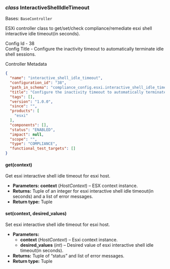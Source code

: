 ### *class* InteractiveShellIdleTimeout

Bases: `BaseController`

ESXi controller class to get/set/check compliance/remediate esxi shell interactive idle timeout(in seconds).

Config Id - 38
<br/>
Config Title - Configure the inactivity timeout to automatically terminate idle shell sessions.
<br/>

Controller Metadata
```json
{
  "name": "interactive_shell_idle_timeout",
  "configuration_id": "38",
  "path_in_schema": "compliance_config.esxi.interactive_shell_idle_timeout",
  "title": "Configure the inactivity timeout to automatically terminate idle shell sessions",
  "tags": [],
  "version": "1.0.0",
  "since": "",
  "products": [
    "esxi"
  ],
  "components": [],
  "status": "ENABLED",
  "impact": null,
  "scope": "",
  "type": "COMPLIANCE",
  "functional_test_targets": []
}
```

#### get(context)

Get esxi interactive shell idle timeout for esxi host.

* **Parameters:**
  **context** (*HostContext*) – ESX context instance.
* **Returns:**
  Tuple of an integer for esxi interactive shell idle timeout(in seconds) and a list of error messages.
* **Return type:**
  Tuple

#### set(context, desired_values)

Set esxi interactive shell idle timeout for esxi host.

* **Parameters:**
  * **context** (*HostContext*) – Esxi context instance.
  * **desired_values** (*int*) – Desired value of esxi interactive shell idle timeout(in seconds).
* **Returns:**
  Tuple of “status” and list of error messages.
* **Return type:**
  Tuple
